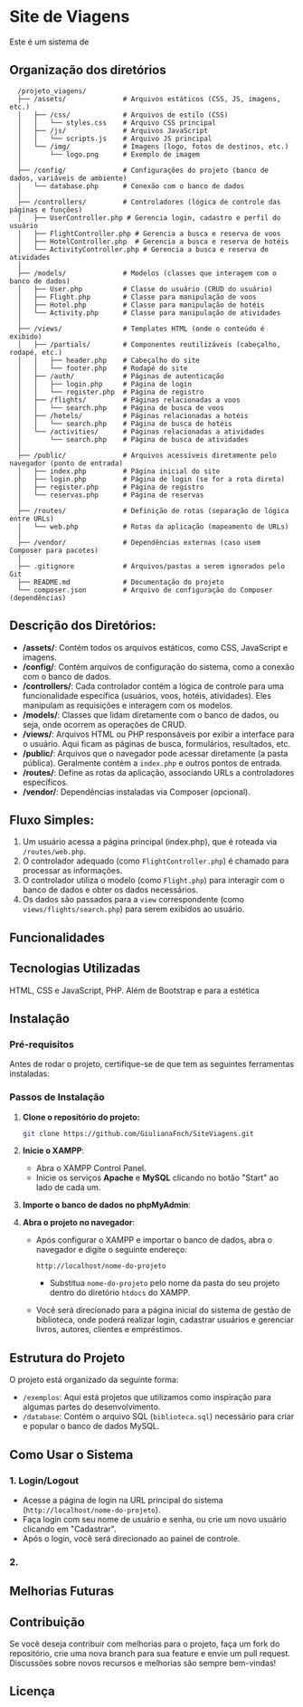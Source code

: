# Site de Viagens
Este é um sistema de 

## Organização dos diretórios

      /projeto_viagens/
      ├── /assets/              # Arquivos estáticos (CSS, JS, imagens, etc.)
      │   ├── /css/             # Arquivos de estilo (CSS)
      │   │   └── styles.css    # Arquivo CSS principal
      │   ├── /js/              # Arquivos JavaScript
      │   │   └── scripts.js    # Arquivo JS principal
      │   └── /img/             # Imagens (logo, fotos de destinos, etc.)
      │       └── logo.png      # Exemplo de imagem
      │
      ├── /config/              # Configurações do projeto (banco de dados, variáveis de ambiente)
      │   └── database.php      # Conexão com o banco de dados
      │
      ├── /controllers/         # Controladores (lógica de controle das páginas e funções)
      │   ├── UserController.php # Gerencia login, cadastro e perfil do usuário
      │   ├── FlightController.php # Gerencia a busca e reserva de voos
      │   ├── HotelController.php  # Gerencia a busca e reserva de hotéis
      │   └── ActivityController.php # Gerencia a busca e reserva de atividades
      │
      ├── /models/              # Modelos (classes que interagem com o banco de dados)
      │   ├── User.php          # Classe do usuário (CRUD do usuário)
      │   ├── Flight.php        # Classe para manipulação de voos
      │   ├── Hotel.php         # Classe para manipulação de hotéis
      │   └── Activity.php      # Classe para manipulação de atividades
      │
      ├── /views/               # Templates HTML (onde o conteúdo é exibido)
      │   ├── /partials/        # Componentes reutilizáveis (cabeçalho, rodapé, etc.)
      │   │   ├── header.php    # Cabeçalho do site
      │   │   └── footer.php    # Rodapé do site
      │   ├── /auth/            # Páginas de autenticação
      │   │   ├── login.php     # Página de login
      │   │   └── register.php  # Página de registro
      │   ├── /flights/         # Páginas relacionadas a voos
      │   │   └── search.php    # Página de busca de voos
      │   ├── /hotels/          # Páginas relacionadas a hotéis
      │   │   └── search.php    # Página de busca de hotéis
      │   └── /activities/      # Páginas relacionadas a atividades
      │       └── search.php    # Página de busca de atividades
      │
      ├── /public/              # Arquivos acessíveis diretamente pelo navegador (ponto de entrada)
      │   ├── index.php         # Página inicial do site
      │   ├── login.php         # Página de login (se for a rota direta)
      │   ├── register.php      # Página de registro
      │   └── reservas.php      # Página de reservas
      │
      ├── /routes/              # Definição de rotas (separação de lógica entre URLs)
      │   └── web.php           # Rotas da aplicação (mapeamento de URLs)
      │
      ├── /vendor/              # Dependências externas (caso usem Composer para pacotes)
      │
      ├── .gitignore            # Arquivos/pastas a serem ignorados pelo Git
      ├── README.md             # Documentação do projeto
      └── composer.json         # Arquivo de configuração do Composer (dependências)


## Descrição dos Diretórios:

- **/assets/**: Contém todos os arquivos estáticos, como CSS, JavaScript e imagens.
- **/config/**: Contém arquivos de configuração do sistema, como a conexão com o banco de dados.
- **/controllers/**: Cada controlador contém a lógica de controle para uma funcionalidade específica (usuários, voos, hotéis, atividades). Eles manipulam as requisições e interagem com os modelos.
- **/models/**: Classes que lidam diretamente com o banco de dados, ou seja, onde ocorrem as operações de CRUD.
- **/views/**: Arquivos HTML ou PHP responsáveis por exibir a interface para o usuário. Aqui ficam as páginas de busca, formulários, resultados, etc.
- **/public/**: Arquivos que o navegador pode acessar diretamente (a pasta pública). Geralmente contém a `index.php` e outros pontos de entrada.
- **/routes/**: Define as rotas da aplicação, associando URLs a controladores específicos.
- **/vendor/**: Dependências instaladas via Composer (opcional).

## Fluxo Simples:

1. Um usuário acessa a página principal (index.php), que é roteada via `/routes/web.php`.
2. O controlador adequado (como `FlightController.php`) é chamado para processar as informações.
3. O controlador utiliza o modelo (como `Flight.php`) para interagir com o banco de dados e obter os dados necessários.
4. Os dados são passados para a `view` correspondente (como `views/flights/search.php`) para serem exibidos ao usuário.



## Funcionalidades

## Tecnologias Utilizadas

HTML, CSS e JavaScript, PHP. Além de Bootstrap e para a estética

## Instalação

### Pré-requisitos

Antes de rodar o projeto, certifique-se de que tem as seguintes ferramentas instaladas:


### Passos de Instalação

1. **Clone o repositório do projeto:**

   ```bash
   git clone https://github.com/GiulianaFnch/SiteViagens.git

2. **Inicie o XAMPP**:

   - Abra o XAMPP Control Panel.
   - Inicie os serviços **Apache** e **MySQL** clicando no botão "Start" ao lado de cada um.

3. **Importe o banco de dados no phpMyAdmin**:

4. **Abra o projeto no navegador**:

   - Após configurar o XAMPP e importar o banco de dados, abra o navegador e digite o seguinte endereço:

     ```
     http://localhost/nome-do-projeto
     ```

     - Substitua `nome-do-projeto` pelo nome da pasta do seu projeto dentro do diretório `htdocs` do XAMPP.

   - Você será direcionado para a página inicial do sistema de gestão de biblioteca, onde poderá realizar login, cadastrar usuários e gerenciar livros, autores, clientes e empréstimos.

## Estrutura do Projeto

O projeto está organizado da seguinte forma:

- `/exemplos`: Aqui está projetos que utilizamos como inspiração para algumas partes do desenvolvimento.
- `/database`: Contém o arquivo SQL (`biblioteca.sql`) necessário para criar e popular o banco de dados MySQL.

## Como Usar o Sistema

### 1. **Login/Logout**

- Acesse a página de login na URL principal do sistema (`http://localhost/nome-do-projeto`).
- Faça login com seu nome de usuário e senha, ou crie um novo usuário clicando em "Cadastrar".
- Após o login, você será direcionado ao painel de controle.

### 2. 

## Melhorias Futuras

## Contribuição

Se você deseja contribuir com melhorias para o projeto, faça um fork do repositório, crie uma nova branch para sua feature e envie um pull request. Discussões sobre novos recursos e melhorias são sempre bem-vindas!

## Licença
